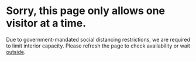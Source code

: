 # Sorry, this page only allows one visitor at a time.

Due to government-mandated social distancing restrictions, we are required to limit interior capacity.
Please refresh the page to check availability or wait [outside](/studies).
